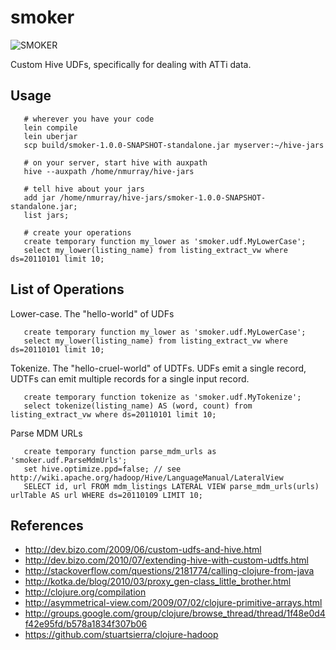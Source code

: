 # smoker

![SMOKER](/nmurray/smoker/raw/master/doc/images/smoker.jpg)

Custom Hive UDFs, specifically for dealing with ATTi data.

## Usage

       # wherever you have your code
       lein compile
       lein uberjar
       scp build/smoker-1.0.0-SNAPSHOT-standalone.jar myserver:~/hive-jars

       # on your server, start hive with auxpath
       hive --auxpath /home/nmurray/hive-jars

       # tell hive about your jars
       add jar /home/nmurray/hive-jars/smoker-1.0.0-SNAPSHOT-standalone.jar;
       list jars;

       # create your operations
       create temporary function my_lower as 'smoker.udf.MyLowerCase';
       select my_lower(listing_name) from listing_extract_vw where ds=20110101 limit 10;

## List of Operations

Lower-case. The "hello-world" of UDFs

       create temporary function my_lower as 'smoker.udf.MyLowerCase';
       select my_lower(listing_name) from listing_extract_vw where ds=20110101 limit 10;

Tokenize. The "hello-cruel-world" of UDTFs. UDFs emit a single record,
UDTFs can emit multiple records for a single input record.

       create temporary function tokenize as 'smoker.udf.MyTokenize';
       select tokenize(listing_name) AS (word, count) from listing_extract_vw where ds=20110101 limit 10;


Parse MDM URLs

       create temporary function parse_mdm_urls as 'smoker.udf.ParseMdmUrls';
       set hive.optimize.ppd=false; // see http://wiki.apache.org/hadoop/Hive/LanguageManual/LateralView
       SELECT id, url FROM mdm_listings LATERAL VIEW parse_mdm_urls(urls) urlTable AS url WHERE ds=20110109 LIMIT 10;


## References

* http://dev.bizo.com/2009/06/custom-udfs-and-hive.html
* http://dev.bizo.com/2010/07/extending-hive-with-custom-udtfs.html
* http://stackoverflow.com/questions/2181774/calling-clojure-from-java
* http://kotka.de/blog/2010/03/proxy_gen-class_little_brother.html
* http://clojure.org/compilation
* http://asymmetrical-view.com/2009/07/02/clojure-primitive-arrays.html
* http://groups.google.com/group/clojure/browse_thread/thread/1f48e0d4f42e95fd/b578a1834f307b06
* https://github.com/stuartsierra/clojure-hadoop
